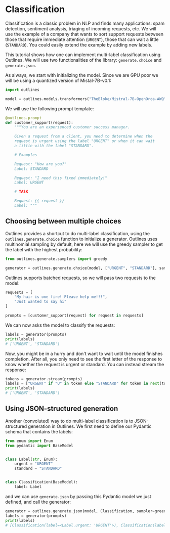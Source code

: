 # Classification

Classification is a classic problem in NLP and finds many applications: spam detection, sentiment analysis, triaging of incoming requests, etc. We will use the example of a company that wants to sort support requests between those that require immediate attention (`URGENT`), those that can wait a little (`STANDARD`). You could easily extend the example by adding new labels.


This tutorial shows how one can implement multi-label classification using Outlines. We will use two functionalities of the library: `generate.choice` and `generate.json`.

As always, we start with initializing the model. Since we are GPU poor we will be using a quantized version of Mistal-7B-v0.1:

```python
import outlines

model = outlines.models.transformers("TheBloke/Mistral-7B-OpenOrca-AWQ", device="cuda")
```

We will use the following prompt template:

```python
@outlines.prompt
def customer_support(request):
    """You are an experienced customer success manager.

    Given a request from a client, you need to determine when the
    request is urgent using the label "URGENT" or when it can wait
    a little with the label "STANDARD".

    # Examples

    Request: "How are you?"
    Label: STANDARD

    Request: "I need this fixed immediately!"
    Label: URGENT

    # TASK

    Request: {{ request }}
    Label: """
```

## Choosing between multiple choices

Outlines provides a shortcut to do multi-label classification, using the `outlines.generate.choice` function to initialize a generator. Outlines uses multinomial sampling by default, here we will use the greedy sampler to get the label with the highest probability:

```python
from outlines.generate.samplers import greedy

generator = outlines.generate.choice(model, ["URGENT", "STANDARD"], sampler=greedy)
```
Outlines supports batched requests, so we will pass two requests to the model:

```python
requests = [
    "My hair is one fire! Please help me!!!",
    "Just wanted to say hi"
]

prompts = [customer_support(request) for request in requests]
```

We can now asks the model to classify the requests:

```python
labels = generator(prompts)
print(labels)
# ['URGENT', 'STANDARD']
```

Now, you might be in a hurry and don't want to wait until the model finishes completion. After all, you only need to see the first letter of the response to know whether the request is urgent or standard. You can instead stream the response:

```python
tokens = generator.stream(prompts)
labels = ["URGENT" if "U" in token else "STANDARD" for token in next(tokens)]
print(labels)
# ['URGENT', 'STANDARD']
```

## Using JSON-structured generation

Another (convoluted) way to do multi-label classification is to JSON-structured generation in Outlines. We first need to define our Pydantic schema that contains the labels:

```python
from enum import Enum
from pydantic import BaseModel


class Label(str, Enum):
    urgent = "URGENT"
    standard = "STANDARD"


class Classification(BaseModel):
    label: Label
```

and we can use `generate.json` by passing this Pydantic model we just defined, and call the generator:

```python
generator = outlines.generate.json(model, Classification, sampler=greedy)
labels = generator(prompts)
print(labels)
# [Classification(label=<Label.urgent: 'URGENT'>), Classification(label=<Label.standard: 'STANDARD'>)]
```
